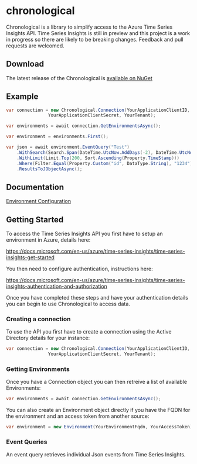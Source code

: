 # chronological
Chronological is a library to simplify access to the Azure Time Series Insights API. Time Series Insights is still in preview and this project is a work in progress so there are likely to be breaking changes. Feedback and pull requests are welcomed.

## Download

The latest release of the Chronological is [available on NuGet](https://www.nuget.org/packages/Chronological/)

## Example

```cs
var connection = new Chronological.Connection(YourApplicationClientID,
                YourApplicationClientSecret, YourTenant);

var environments = await connection.GetEnvironmentsAsync();

var environment = environments.First();

var json = await environment.EventQuery("Test")
    .WithSearch(Search.Span(DateTime.UtcNow.AddDays(-2), DateTime.UtcNow)
    .WithLimit(Limit.Top(200, Sort.Ascending(Property.TimeStamp)))
    .Where(Filter.Equal(Property.Custom("id", DataType.String), "1234"))
    .ResultsToJObjectAsync();
```

## Documentation

[Environment Configuration](Documentation/Environment-Config.md)

## Getting Started

To access the Time Series Insights API you first have to setup an environment in Azure, details here:

https://docs.microsoft.com/en-us/azure/time-series-insights/time-series-insights-get-started

You then need to configure authentication, instructions here:

https://docs.microsoft.com/en-us/azure/time-series-insights/time-series-insights-authentication-and-authorization

Once you have completed these steps and have your authentication details you can begin to use Chronological to access data.

### Creating a connection

To use the API you first have to create a connection using the Active Directory details for your instance:

```cs
var connection = new Chronological.Connection(YourApplicationClientID,
                YourApplicationClientSecret, YourTenant);
```

### Getting Environments

Once you have a Connection object you can then retreive a list of available Environments:

```cs
var environments = await connection.GetEnvironmentsAsync();
```

You can also create an Environment object directly if you have the FQDN for the environment and an access token from another source:

```cs
var environment = new Environment(YourEnvironmentFqdn, YourAccessToken);
```

### Event Queries

An event query retrieves individual Json events from Time Series Insights.


